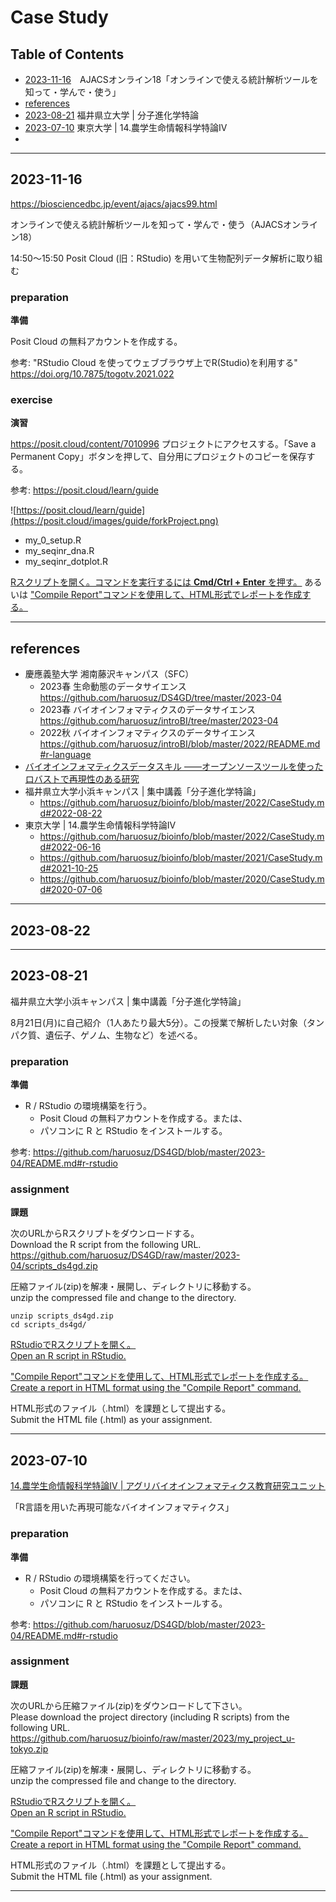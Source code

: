 # Case Study

## Table of Contents

- [2023-11-16](#2023-11-16)　AJACSオンライン18「オンラインで使える統計解析ツールを知って・学んで・使う」
- [references](#references)
- [2023-08-21](#2023-08-21) 福井県立大学 | 分子進化学特論
- [2023-07-10](#2023-07-10) 東京大学 | 14.農学生命情報科学特論IV
- [](#)

----------
## 2023-11-16

https://biosciencedbc.jp/event/ajacs/ajacs99.html

オンラインで使える統計解析ツールを知って・学んで・使う（AJACSオンライン18）

14:50～15:50
Posit Cloud (旧：RStudio) を用いて生物配列データ解析に取り組む

### preparation
**準備**

Posit Cloud の無料アカウントを作成する。

参考: "RStudio Cloud を使ってウェブブラウザ上でR(Studio)を利用する" https://doi.org/10.7875/togotv.2021.022

### exercise
**演習**

https://posit.cloud/content/7010996
プロジェクトにアクセスする。「Save a Permanent Copy」ボタンを押して、自分用にプロジェクトのコピーを保存する。  

参考: https://posit.cloud/learn/guide

![https://posit.cloud/learn/guide](https://posit.cloud/images/guide/forkProject.png)

- my_0_setup.R
- my_seqinr_dna.R
- my_seqinr_dotplot.R

[Rスクリプトを開く。コマンドを実行するには **Cmd/Ctrl + Enter** を押す。](https://r4ds.had.co.nz/workflow-scripts.html)
あるいは
["Compile Report"コマンドを使用して、HTML形式でレポートを作成する。](https://github.com/haruosuz/DS4GD/blob/master/2020/CaseStudy.md#compile-report)

----------
## references

- 慶應義塾大学 湘南藤沢キャンパス（SFC）
  - 2023春 生命動態のデータサイエンス https://github.com/haruosuz/DS4GD/tree/master/2023-04
  - 2023春 バイオインフォマティクスのデータサイエンス https://github.com/haruosuz/introBI/tree/master/2023-04
  - 2022秋 バイオインフォマティクスのデータサイエンス https://github.com/haruosuz/introBI/blob/master/2022/README.md#r-language
- [バイオインフォマティクスデータスキル ――オープンソースツールを使ったロバストで再現性のある研究](https://www.oreilly.co.jp/books/9784873118635/)
- 福井県立大学小浜キャンパス | 集中講義「分子進化学特論」
  - https://github.com/haruosuz/bioinfo/blob/master/2022/CaseStudy.md#2022-08-22
- 東京大学 | 14.農学生命情報科学特論IV
  - https://github.com/haruosuz/bioinfo/blob/master/2022/CaseStudy.md#2022-06-16
  - https://github.com/haruosuz/bioinfo/blob/master/2021/CaseStudy.md#2021-10-25
  - https://github.com/haruosuz/bioinfo/blob/master/2020/CaseStudy.md#2020-07-06

----------
## 2023-08-22

----------
## 2023-08-21

福井県立大学小浜キャンパス | 集中講義「分子進化学特論」

8月21日(月)に自己紹介（1人あたり最大5分）。この授業で解析したい対象（タンパク質、遺伝子、ゲノム、生物など）を述べる。  

### preparation
**準備**

- R / RStudio の環境構築を行う。
  - Posit Cloud の無料アカウントを作成する。または、
  - パソコンに R と RStudio をインストールする。

参考: 
https://github.com/haruosuz/DS4GD/blob/master/2023-04/README.md#r-rstudio

### assignment
**課題**

次のURLからRスクリプトをダウンロードする。  
Download the R script from the following URL.  
https://github.com/haruosuz/DS4GD/raw/master/2023-04/scripts_ds4gd.zip

圧縮ファイル(zip)を解凍・展開し、ディレクトリに移動する。  
unzip the compressed file and change to the directory.  
```
unzip scripts_ds4gd.zip
cd scripts_ds4gd/
```

[RStudioでRスクリプトを開く。  
Open an R script in RStudio.](https://r4ds.had.co.nz/workflow-scripts.html)  

["Compile Report"コマンドを使用して、HTML形式でレポートを作成する。  
Create a report in HTML format using the "Compile Report" command.](https://github.com/haruosuz/DS4GD/blob/master/2020/CaseStudy.md#compile-report)  

HTML形式のファイル（.html）を課題として提出する。  
Submit the HTML file (.html) as your assignment.  

----------
## 2023-07-10

[14.農学生命情報科学特論IV | アグリバイオインフォマティクス教育研究ユニット](http://www.iu.a.u-tokyo.ac.jp/lectures/AG14/)

「R言語を用いた再現可能なバイオインフォマティクス」

### preparation
**準備**

- R / RStudio の環境構築を行ってください。
  - Posit Cloud の無料アカウントを作成する。または、
  - パソコンに R と RStudio をインストールする。

参考: 
https://github.com/haruosuz/DS4GD/blob/master/2023-04/README.md#r-rstudio

### assignment
**課題**

次のURLから圧縮ファイル(zip)をダウンロードして下さい。  
Please download the project directory (including R scripts) from the following URL.  
https://github.com/haruosuz/bioinfo/raw/master/2023/my_project_u-tokyo.zip

圧縮ファイル(zip)を解凍・展開し、ディレクトリに移動する。  
unzip the compressed file and change to the directory.  

[RStudioでRスクリプトを開く。  
Open an R script in RStudio.](https://r4ds.had.co.nz/workflow-scripts.html)

["Compile Report"コマンドを使用して、HTML形式でレポートを作成する。  
Create a report in HTML format using the "Compile Report" command.](https://github.com/haruosuz/DS4GD/blob/master/2020/CaseStudy.md#compile-report)

HTML形式のファイル（.html）を課題として提出する。  
Submit the HTML file (.html) as your assignment.

----------

